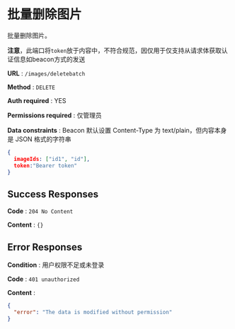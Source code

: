 # 批量删除图片

批量删除图片。

**注意**，此端口将`token`放于内容中，不符合规范，因仅用于仅支持从请求体获取认证信息如beacon方式的发送

**URL** : `/images/deletebatch`

**Method** : `DELETE`

**Auth required** : YES

**Permissions required** : 仅管理员

**Data constraints** : 
Beacon 默认设置 Content-Type 为 text/plain，但内容本身是 JSON 格式的字符串
```json
{
  imageIds: ["id1", "id"],
  token:"Bearer token"
}
```

## Success Responses

**Code** : `204 No Content`

**Content** : `{}`



## Error Responses

**Condition** : 用户权限不足或未登录

**Code** : `401 unauthorized`

**Content** : 
```json
{
  "error": "The data is modified without permission"
}
```


